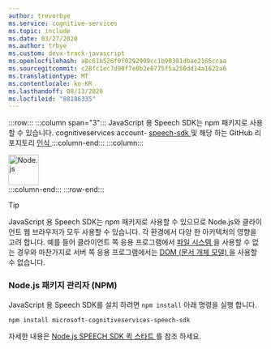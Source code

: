 ```yaml
---
author: trevorbye
ms.service: cognitive-services
ms.topic: include
ms.date: 03/27/2020
ms.author: trbye
ms.custom: devx-track-javascript
ms.openlocfilehash: a8c61b526f0f0292909cc1b90391dbae2166ccaa
ms.sourcegitcommit: c28fc1ec7d90f7e8b2e8775f5a250dd14a1622a6
ms.translationtype: MT
ms.contentlocale: ko-KR
ms.lasthandoff: 08/13/2020
ms.locfileid: "88186335"
---
```

:::row:::
    :::column span="3":::
        JavaScript 용 Speech SDK는 npm 패키지로 사용할 수 있습니다. cognitiveservices account- <a href="https://www.npmjs.com/package/microsoft-cognitiveservices-speech-sdk" target="_blank">speech-sdk <span class="docon docon-navigate-external x-hidden-focus"></span> </a> 및 해당 하는 GitHub 리포지토리 <a href="https://github.com/Microsoft/cognitive-services-speech-sdk-js" target="_blank">인식 <span class="docon docon-navigate-external x-hidden-focus"></span> </a>
    :::column-end:::
    :::column:::
        <br>
        <div class="icon is-large">
            <img alt="Node.js" src="https://docs.microsoft.com/media/logos/logo_nodejs.svg" width="60px">
        </div>
    :::column-end:::
:::row-end:::

> [!TIP]
> JavaScript 용 Speech SDK는 npm 패키지로 사용할 수 있으므로 Node.js와 클라이언트 웹 브라우저가 모두 사용할 수 있습니다. 각 환경에서 다양 한 아키텍처의 영향을 고려 합니다. 예를 들어 클라이언트 쪽 응용 프로그램에서 <a href="https://nodejs.org/api/fs.html" target="_blank">파일 시스템 <span class="docon docon-navigate-external x-hidden-focus"></span> </a> 을 사용할 수 없는 경우와 마찬가지로 서버 쪽 응용 프로그램에서는 <a href="https://en.wikipedia.org/wiki/Document_Object_Model" target="_blank">DOM (문서 개체 모델) <span class="docon docon-navigate-external x-hidden-focus"></span> </a> 을 사용할 수 없습니다.

### <a name="nodejs-package-manager-npm"></a>Node.js 패키지 관리자 (NPM)

JavaScript 용 Speech SDK를 설치 하려면 `npm install` 아래 명령을 실행 합니다.

```nodejs
npm install microsoft-cognitiveservices-speech-sdk
```

자세한 내용은 <a href="https://github.com/Azure-Samples/cognitive-services-speech-sdk/tree/master/quickstart/javascript/node" target="_blank">Node.js SPEECH SDK 퀵 스타트 <span class="docon docon-navigate-external x-hidden-focus"></span> </a>를 참조 하세요.
